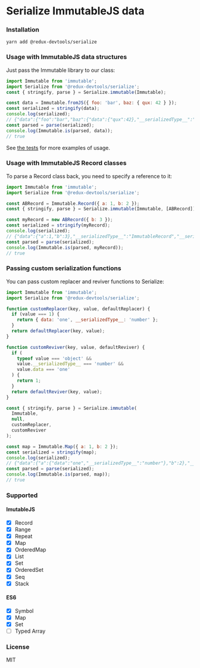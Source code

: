# Serialize ImmutableJS data

### Installation

```
yarn add @redux-devtools/serialize
```

### Usage with ImmutableJS data structures

Just pass the Immutable library to our class:

```js
import Immutable from 'immutable';
import Serialize from '@redux-devtools/serialize';
const { stringify, parse } = Serialize.immutable(Immutable);

const data = Immutable.fromJS({ foo: 'bar', baz: { qux: 42 } });
const serialized = stringify(data);
console.log(serialized);
// {"data":{"foo":"bar","baz":{"data":{"qux":42},"__serializedType__":"ImmutableMap"}},"__serializedType__":"ImmutableMap"}
const parsed = parse(serialized);
console.log(Immutable.is(parsed, data));
// true
```

See [the tests](https://github.com/reduxjs/remote-devtools/blob/master/packages/remotedev-serialize/test/immutable.spec.js) for more examples of usage.

### Usage with ImmutableJS Record classes

To parse a Record class back, you need to specify a reference to it:

```js
import Immutable from 'immutable';
import Serialize from '@redux-devtools/serialize';

const ABRecord = Immutable.Record({ a: 1, b: 2 });
const { stringify, parse } = Serialize.immutable(Immutable, [ABRecord]);

const myRecord = new ABRecord({ b: 3 });
const serialized = stringify(myRecord);
console.log(serialized);
// {"data":{"a":1,"b":3},"__serializedType__":"ImmutableRecord","__serializedRef__":0}
const parsed = parse(serialized);
console.log(Immutable.is(parsed, myRecord));
// true
```

### Passing custom serialization functions

You can pass custom replacer and reviver functions to Serialize:

```js
import Immutable from 'immutable';
import Serialize from '@redux-devtools/serialize';

function customReplacer(key, value, defaultReplacer) {
  if (value === 1) {
    return { data: 'one', __serializedType__: 'number' };
  }
  return defaultReplacer(key, value);
}

function customReviver(key, value, defaultReviver) {
  if (
    typeof value === 'object' &&
    value.__serializedType__ === 'number' &&
    value.data === 'one'
  ) {
    return 1;
  }
  return defaultReviver(key, value);
}

const { stringify, parse } = Serialize.immutable(
  Immutable,
  null,
  customReplacer,
  customReviver
);

const map = Immutable.Map({ a: 1, b: 2 });
const serialized = stringify(map);
console.log(serialized);
// {"data":{"a":{"data":"one","__serializedType__":"number"},"b":2},"__serializedType__":"ImmutableMap"}
const parsed = parse(serialized);
console.log(Immutable.is(parsed, map));
// true
```

### Supported

#### ImutableJS

- [x] Record
- [x] Range
- [x] Repeat
- [x] Map
- [x] OrderedMap
- [x] List
- [x] Set
- [x] OrderedSet
- [x] Seq
- [x] Stack

#### ES6

- [x] Symbol
- [x] Map
- [x] Set
- [ ] Typed Array

### License

MIT
